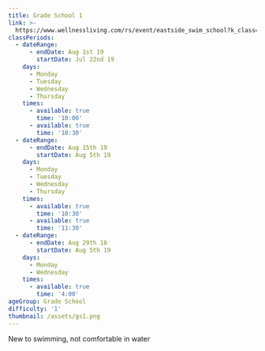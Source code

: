 ```yaml
---
title: Grade School 1
link: >-
  https://www.wellnessliving.com/rs/event/eastside_swim_school?k_class=136800&k_class_tab=10910
classPeriods:
  - dateRange:
      - endDate: Aug 1st 19
        startDate: Jul 22nd 19
    days:
      - Monday
      - Tuesday
      - Wednesday
      - Thursday
    times:
      - available: true
        time: '10:00'
      - available: true
        time: '10:30'
  - dateRange:
      - endDate: Aug 15th 19
        startDate: Aug 5th 19
    days:
      - Monday
      - Tuesday
      - Wednesday
      - Thursday
    times:
      - available: true
        time: '10:30'
      - available: true
        time: '11:30'
  - dateRange:
      - endDate: Aug 29th 18
        startDate: Aug 5th 19
    days:
      - Monday
      - Wednesday
    times:
      - available: true
        time: '4:00'
ageGroup: Grade School
difficulty: '1'
thumbnail: /assets/gs1.png
---
```

New to swimming, not comfortable in water
